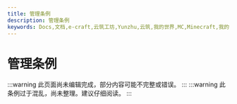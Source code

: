 ```yaml
---
title: 管理条例
description: 管理条例
keywords: Docs,文档,e-craft,云筑工坊,Yunzhu,云筑,我的世界,MC,Minecraft,我的世界服务器,服务器,云筑工坊服务器,云筑工坊服务器文档,云筑工坊文档中心
---
```


# 管理条例

:::warning
此页面尚未编辑完成，部分内容可能不完整或错误。
:::
:::warning 此条例过于混乱，尚未整理。建议仔细阅读。
:::

